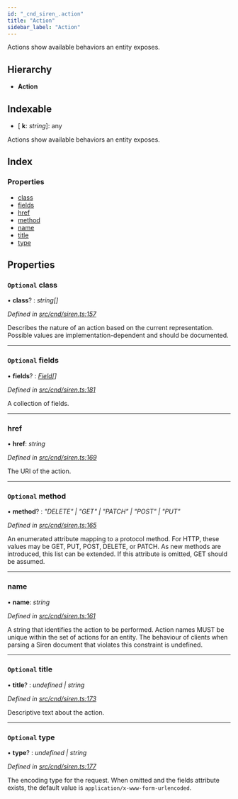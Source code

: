 ```yaml
---
id: "_cnd_siren_.action"
title: "Action"
sidebar_label: "Action"
---
```


Actions show available behaviors an entity exposes.

## Hierarchy

* **Action**

## Indexable

* \[ **k**: *string*\]: any

Actions show available behaviors an entity exposes.

## Index

### Properties

* [class](_cnd_siren_.action.md#optional-class)
* [fields](_cnd_siren_.action.md#optional-fields)
* [href](_cnd_siren_.action.md#href)
* [method](_cnd_siren_.action.md#optional-method)
* [name](_cnd_siren_.action.md#name)
* [title](_cnd_siren_.action.md#optional-title)
* [type](_cnd_siren_.action.md#optional-type)

## Properties

### `Optional` class

• **class**? : *string[]*

*Defined in [src/cnd/siren.ts:157](https://github.com/comit-network/comit-js-sdk/blob/ee6360f/src/cnd/siren.ts#L157)*

Describes the nature of an action based on the current representation. Possible values are implementation-dependent and should be documented.

___

### `Optional` fields

• **fields**? : *[Field](_cnd_siren_.field.md)[]*

*Defined in [src/cnd/siren.ts:181](https://github.com/comit-network/comit-js-sdk/blob/ee6360f/src/cnd/siren.ts#L181)*

A collection of fields.

___

###  href

• **href**: *string*

*Defined in [src/cnd/siren.ts:169](https://github.com/comit-network/comit-js-sdk/blob/ee6360f/src/cnd/siren.ts#L169)*

The URI of the action.

___

### `Optional` method

• **method**? : *"DELETE" | "GET" | "PATCH" | "POST" | "PUT"*

*Defined in [src/cnd/siren.ts:165](https://github.com/comit-network/comit-js-sdk/blob/ee6360f/src/cnd/siren.ts#L165)*

An enumerated attribute mapping to a protocol method. For HTTP, these values may be GET, PUT, POST, DELETE, or PATCH. As new methods are introduced, this list can be extended. If this attribute is omitted, GET should be assumed.

___

###  name

• **name**: *string*

*Defined in [src/cnd/siren.ts:161](https://github.com/comit-network/comit-js-sdk/blob/ee6360f/src/cnd/siren.ts#L161)*

A string that identifies the action to be performed. Action names MUST be unique within the set of actions for an entity. The behaviour of clients when parsing a Siren document that violates this constraint is undefined.

___

### `Optional` title

• **title**? : *undefined | string*

*Defined in [src/cnd/siren.ts:173](https://github.com/comit-network/comit-js-sdk/blob/ee6360f/src/cnd/siren.ts#L173)*

Descriptive text about the action.

___

### `Optional` type

• **type**? : *undefined | string*

*Defined in [src/cnd/siren.ts:177](https://github.com/comit-network/comit-js-sdk/blob/ee6360f/src/cnd/siren.ts#L177)*

The encoding type for the request. When omitted and the fields attribute exists, the default value is `application/x-www-form-urlencoded`.
